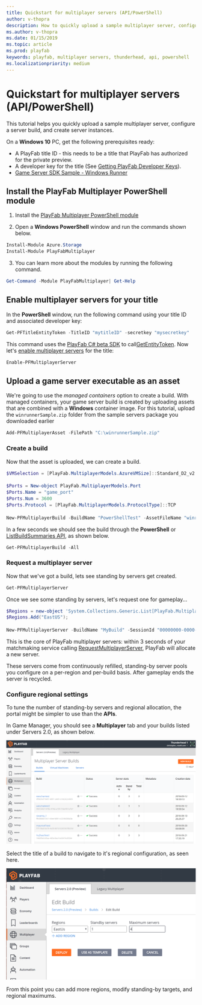 ```yaml
---
title: Quickstart for multiplayer servers (API/PowerShell)
author: v-thopra
description: How to quickly upload a sample multiplayer server, configure a server build, and create server instances.
ms.author: v-thopra
ms.date: 01/15/2019
ms.topic: article
ms.prod: playfab
keywords: playfab, multiplayer servers, thunderhead, api, powershell
ms.localizationpriority: medium
---
```


# Quickstart for multiplayer servers (API/PowerShell)

This tutorial helps you quickly upload a sample multiplayer server, configure a server build, and create server instances.

On a **Windows 10** PC, get the following prerequisites ready:

- A PlayFab title ID - this needs to be a title that PlayFab has authorized for the private preview.
- A developer key for the title (See [Getting PlayFab Developer Keys](../../config/gamemanager/getting-playfab-developer-keys.md)).
- [Game Server SDK Sample - Windows Runner](https://github.com/PlayFab/gsdkSamples/releases/download/v1.0/winrunnerSample.zip)

## Install the PlayFab Multiplayer PowerShell module

1. Install the [PlayFab Multiplayer PowerShell module](https://www.powershellgallery.com/packages/PlayFabMultiplayer)

2. Open a **Windows PowerShell** window and run the commands shown below.

```powershell
Install-Module Azure.Storage
Install-Module PlayFabMultiplayer
```

3. You can learn more about the modules by running the following command.

```powershell
Get-Command -Module PlayFabMultiplayer| Get-Help
```

## Enable multiplayer servers for your title

In the **PowerShell** window, run the following command using your title ID and associated developer key:

```powershell
Get-PFTitleEntityToken -TitleID "mytitleID" -secretkey "mysecretkey"
```

This command uses the [PlayFab C# beta SDK](https://s3-us-west-2.amazonaws.com/api-playfab-com-craft-files/FileAssets/BetaSDKs-180827.zip) to call[GetEntityToken](xref:titleid.playfabapi.com.authentication.authentication.getentitytoken). Now let's [enable multiplayer servers](xref:titleid.playfabapi.com.multiplayer.multiplayerserver.enablemultiplayerserversfortitle) for the title:

```powershell
Enable-PFMultiplayerServer
```

## Upload a game server executable as an asset

We're going to use the *managed containers* option to create a build. With managed containers, your game server build is created by uploading assets that are combined with a **Windows** container image. For this tutorial, upload the `winrunnerSample.zip` folder from the sample servers package you downloaded earlier

```powershell
Add-PFMultiplayerAsset -FilePath "C:\winrunnerSample.zip"
```

### Create a build

Now that the asset is uploaded, we can create a build.

```powershell  
$VMSelection = [PlayFab.MultiplayerModels.AzureVMSize]::Standard_D2_v2

$Ports = New-object PlayFab.MultiplayerModels.Port
$Ports.Name = "game_port"
$Ports.Num = 3600
$Ports.Protocol = [PlayFab.MultiplayerModels.ProtocolType]::TCP

New-PFMultiplayerBuild -BuildName "PowerShellTest" -AssetFileName "winrunnerSample.zip" -AssetMountPath "C:\Assets\" -StartMultiplayerServerCommand "C:\Assets\WindowsRunnerCSharp.exe" -MappedPorts $Ports -VMSize $VMSelection
```

In a few seconds we should see the build through the **PowerShell** or [ListBuildSummaries API](xref:titleid.playfabapi.com.multiplayer.multiplayerserver.listbuildsummaries), as shown below.

```powershell
Get-PFMultiplayerBuild -All
```

### Request a multiplayer server

Now that we've got a build, lets see standing by servers get created.

```powershell
Get-PFMultiplayerServer
```

Once we see some standing by servers, let's request one for gameplay...

```powershell
$Regions = new-object 'System.Collections.Generic.List[PlayFab.MultiplayerModels.AzureRegion]'
$Regions.Add("EastUS");

New-PFMultiplayerServer -BuildName "MyBuild" -SessionId "00000000-0000-0000-0000-000000000001" -SessionCookie "test cookie" -PreferredRegions $regions -BuildCerts $null
```

This is the core of PlayFab multiplayer servers: within 3 seconds of your matchmaking service calling [RequestMultiplayerServer](xref:titleid.playfabapi.com.multiplayer.multiplayerserver.requestmultiplayerserver), PlayFab will allocate a new server.

These servers come from continuously refilled, standing-by server pools you configure on a per-region and per-build basis. After gameplay ends the server is recycled.

### Configure regional settings

To tune the number of standing-by servers and regional allocation, the portal might be simpler to use than the **APIs**.

In Game Manager, you should see a **Multiplayer** tab and your builds listed under Servers 2.0, as shown below.

![Game Manager - Thunderhead Table](media/tutorials/game-manager-thunderhead-table.png)

Select the title of a build to navigate to it's regional configuration, as seen here.

![Region Simple Input](media/tutorials/region-simple-input.png)

From this point you can add more regions, modify standing-by targets, and regional maximums.
